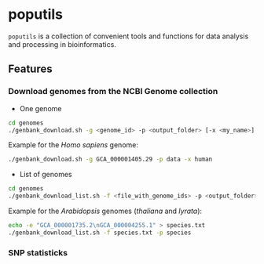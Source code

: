 # poputils

`poputils` is a collection of convenient tools and functions for data analysis and processing in bioinformatics. 

## Features

### Download genomes from the NCBI Genome collection

- One genome
```bash
cd genomes 
./genbank_download.sh -g <genome_id> -p <output_folder> [-x <my_name>]
```

Example for the *Homo sapiens* genome:
```bash
./genbank_download.sh -g GCA_000001405.29 -p data -x human
````

- List of genomes
```bash
cd genomes 
./genbank_download_list.sh -f <file_with_genome_ids> -p <output_folder> 

```

Example for the *Arabidopsis* genomes (*thaliana* and *lyrata*):
```bash
echo -e "GCA_000001735.2\nGCA_000004255.1" > species.txt
./genbank_download_list.sh -f species.txt -p species
````

### SNP statisticks
